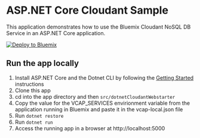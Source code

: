 # ASP.NET Core Cloudant Sample

This application demonstrates how to use the Bluemix Cloudant NoSQL DB Service in an ASP.NET Core application.

[![Deploy to Bluemix](https://bluemix.net/deploy/button.png)](https://bluemix.net/deploy)

## Run the app locally

1. Install ASP.NET Core and the Dotnet CLI by following the [Getting Started][] instructions
2. Clone this app
3. cd into the app directory and then `src/dotnetCloudantWebstarter`
4. Copy the value for the VCAP_SERVICES envirionment variable from the application running in Bluemix and paste it in the vcap-local.json file
5. Run `dotnet restore`
6. Run `dotnet run`
7. Access the running app in a browser at http://localhost:5000

[Getting Started]: http://docs.asp.net/en/latest/getting-started/index.html



